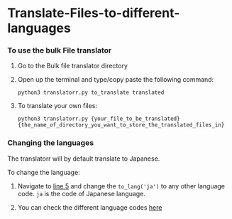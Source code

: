 # Translate-Files-to-different-languages

### To use the bulk File translator

1. Go to the Bulk file translator directory
2. Open up the terminal and type/copy paste the following command: 

   ```
   python3 translatorr.py to_translate translated
   ```
3. To translate your own files:

   `python3 translatorr.py {your_file_to_be_translated} {the_name_of_directory_you_want_to_store_the_translated_files_in}`

### Changing the languages

The translatorr will by default translate to Japanese.

To change the language:

1. Navigate to [line 5](https://github.com/adrinorosario/Translate-Files-to-different-languages/blob/main/Bulk%20File%20Translator/translatorr.py) and change the `to_lang('ja')` to any other language code. `ja` is the code of Japanese language.

2. You can check the different language codes [here](https://en.wikipedia.org/wiki/List_of_ISO_639-1_codes)
